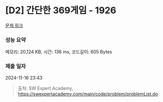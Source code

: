 # [D2] 간단한 369게임 - 1926 

[문제 링크](https://swexpertacademy.com/main/code/problem/problemDetail.do?contestProbId=AV5PTeo6AHUDFAUq) 

### 성능 요약

메모리: 20,124 KB, 시간: 136 ms, 코드길이: 605 Bytes

### 제출 일자

2024-11-16 23:43



> 출처: SW Expert Academy, https://swexpertacademy.com/main/code/problem/problemList.do
